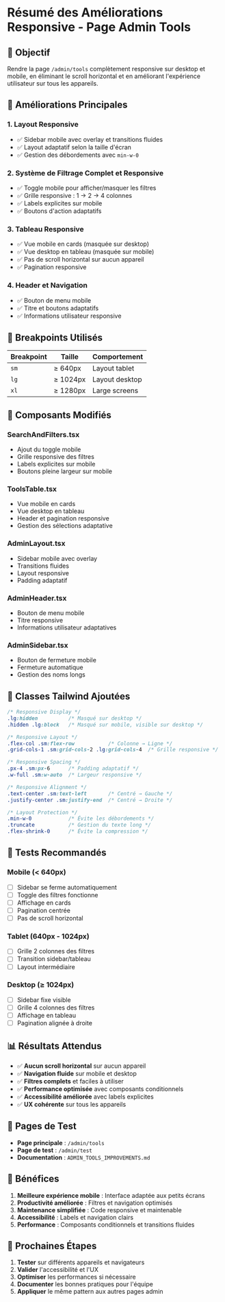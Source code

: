 # Résumé des Améliorations Responsive - Page Admin Tools

## 🎯 Objectif
Rendre la page `/admin/tools` complètement responsive sur desktop et mobile, en éliminant le scroll horizontal et en améliorant l'expérience utilisateur sur tous les appareils.

## 🚀 Améliorations Principales

### 1. **Layout Responsive**
- ✅ Sidebar mobile avec overlay et transitions fluides
- ✅ Layout adaptatif selon la taille d'écran
- ✅ Gestion des débordements avec `min-w-0`

### 2. **Système de Filtrage Complet et Responsive**
- ✅ Toggle mobile pour afficher/masquer les filtres
- ✅ Grille responsive : 1 → 2 → 4 colonnes
- ✅ Labels explicites sur mobile
- ✅ Boutons d'action adaptatifs

### 3. **Tableau Responsive**
- ✅ Vue mobile en cards (masquée sur desktop)
- ✅ Vue desktop en tableau (masquée sur mobile)
- ✅ Pas de scroll horizontal sur aucun appareil
- ✅ Pagination responsive

### 4. **Header et Navigation**
- ✅ Bouton de menu mobile
- ✅ Titre et boutons adaptatifs
- ✅ Informations utilisateur responsive

## 📱 Breakpoints Utilisés

| Breakpoint | Taille | Comportement |
|------------|--------|--------------|
| `sm` | ≥ 640px | Layout tablet |
| `lg` | ≥ 1024px | Layout desktop |
| `xl` | ≥ 1280px | Large screens |

## 🔧 Composants Modifiés

### **SearchAndFilters.tsx**
- Ajout du toggle mobile
- Grille responsive des filtres
- Labels explicites sur mobile
- Boutons pleine largeur sur mobile

### **ToolsTable.tsx**
- Vue mobile en cards
- Vue desktop en tableau
- Header et pagination responsive
- Gestion des sélections adaptative

### **AdminLayout.tsx**
- Sidebar mobile avec overlay
- Transitions fluides
- Layout responsive
- Padding adaptatif

### **AdminHeader.tsx**
- Bouton de menu mobile
- Titre responsive
- Informations utilisateur adaptatives

### **AdminSidebar.tsx**
- Bouton de fermeture mobile
- Fermeture automatique
- Gestion des noms longs

## 🎨 Classes Tailwind Ajoutées

```css
/* Responsive Display */
.lg:hidden          /* Masqué sur desktop */
.hidden .lg:block   /* Masqué sur mobile, visible sur desktop */

/* Responsive Layout */
.flex-col .sm:flex-row           /* Colonne → Ligne */
.grid-cols-1 .sm:grid-cols-2 .lg:grid-cols-4  /* Grille responsive */

/* Responsive Spacing */
.px-4 .sm:px-6      /* Padding adaptatif */
.w-full .sm:w-auto  /* Largeur responsive */

/* Responsive Alignment */
.text-center .sm:text-left       /* Centré → Gauche */
.justify-center .sm:justify-end  /* Centré → Droite */

/* Layout Protection */
.min-w-0            /* Évite les débordements */
.truncate           /* Gestion du texte long */
.flex-shrink-0      /* Évite la compression */
```

## 🧪 Tests Recommandés

### **Mobile (< 640px)**
- [ ] Sidebar se ferme automatiquement
- [ ] Toggle des filtres fonctionne
- [ ] Affichage en cards
- [ ] Pagination centrée
- [ ] Pas de scroll horizontal

### **Tablet (640px - 1024px)**
- [ ] Grille 2 colonnes des filtres
- [ ] Transition sidebar/tableau
- [ ] Layout intermédiaire

### **Desktop (≥ 1024px)**
- [ ] Sidebar fixe visible
- [ ] Grille 4 colonnes des filtres
- [ ] Affichage en tableau
- [ ] Pagination alignée à droite

## 📊 Résultats Attendus

- ✅ **Aucun scroll horizontal** sur aucun appareil
- ✅ **Navigation fluide** sur mobile et desktop
- ✅ **Filtres complets** et faciles à utiliser
- ✅ **Performance optimisée** avec composants conditionnels
- ✅ **Accessibilité améliorée** avec labels explicites
- ✅ **UX cohérente** sur tous les appareils

## 🔗 Pages de Test

- **Page principale** : `/admin/tools`
- **Page de test** : `/admin/test`
- **Documentation** : `ADMIN_TOOLS_IMPROVEMENTS.md`

## 🎉 Bénéfices

1. **Meilleure expérience mobile** : Interface adaptée aux petits écrans
2. **Productivité améliorée** : Filtres et navigation optimisés
3. **Maintenance simplifiée** : Code responsive et maintenable
4. **Accessibilité** : Labels et navigation clairs
5. **Performance** : Composants conditionnels et transitions fluides

## 🚀 Prochaines Étapes

1. **Tester** sur différents appareils et navigateurs
2. **Valider** l'accessibilité et l'UX
3. **Optimiser** les performances si nécessaire
4. **Documenter** les bonnes pratiques pour l'équipe
5. **Appliquer** le même pattern aux autres pages admin
